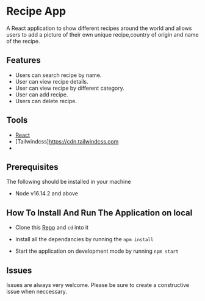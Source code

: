 # Recipe App

A React application to show different recipes around the world and allows users to add a picture of their own unique recipe,country of origin and name of the recipe.

## Features

- Users can search recipe by name.
- User can view recipe details.
- User can view recipe by different category.
- User can add recipe.
- Users can delete recipe.

## Tools

- [React](https://reactjs.org/)
- [Tailwindcss]https://cdn.tailwindcss.com
- 

## Prerequisites

The following should be installed in your machine

- Node v16.14.2 and above

## How To Install And Run The Application on local

- Clone this [Repo]('https://github.com/Enobongibanga/Photo-Album-React-Project') and `cd` into it

- Install all the dependancies by running the `npm install`
- Start the application on development mode by running `npm start`


## Issues

Issues are always very welcome. Please be sure to create a constructive issue when neccessary.